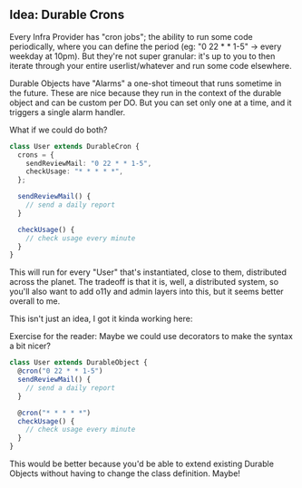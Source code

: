 ## Idea: Durable Crons

Every Infra Provider has "cron jobs"; the ability to run some code periodically, where you can define the period (eg: "0 22 \* \* 1-5" -> every weekday at 10pm). But they're not super granular: it's up to you to then iterate through your entire userlist/whatever and run some code elsewhere.

Durable Objects have "Alarms" a one-shot timeout that runs sometime in the future. These are nice because they run in the context of the durable object and can be custom per DO. But you can set only one at a time, and it triggers a single alarm handler.

What if we could do both?

```ts
class User extends DurableCron {
  crons = {
    sendReviewMail: "0 22 * * 1-5",
    checkUsage: "* * * * *",
  };

  sendReviewMail() {
    // send a daily report
  }

  checkUsage() {
    // check usage every minute
  }
}
```

This will run for every "User" that's instantiated, close to them, distributed across the planet. The tradeoff is that it is, well, a distributed system, so you'll also want to add o11y and admin layers into this, but it seems better overall to me.

This isn't just an idea, I got it kinda working here:

Exercise for the reader: Maybe we could use decorators to make the syntax a bit nicer?

```ts
class User extends DurableObject {
  @cron("0 22 * * 1-5")
  sendReviewMail() {
    // send a daily report
  }

  @cron("* * * * *")
  checkUsage() {
    // check usage every minute
  }
}
```

This would be better because you'd be able to extend existing Durable Objects without having to change the class definition. Maybe!
